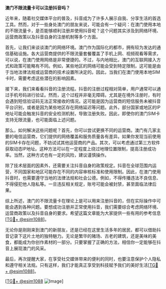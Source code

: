 **澳门不限流量卡可以注册抖音吗？**

近年来，随着社交媒体平台的普及，抖音成为了许多人展示自我、分享生活的首选工具。然而，对于一些身处澳门的朋友来说，可能会有一个疑问：在澳门使用本地的不限流量卡，是否能够顺利注册并使用抖音呢？这个问题其实涉及到网络环境、运营商政策以及抖音自身的注册机制等多个方面。

首先，让我们来谈谈澳门的网络环境。澳门作为国际化的都市，拥有较为发达的通信基础设施。各大运营商提供的不限流量套餐覆盖了手机上网、视频观看等需求，可以说，在澳门使用网络是非常便捷的。不过，与内地相比，澳门的互联网接入方式和政策可能略有不同。例如，某些地区的网络可能会受到特定限制，这可能是由于当地法律法规或运营商的技术设置所决定的。因此，当我们在澳门使用本地SIM卡时，需要考虑这些潜在的影响因素。

接下来，我们来看看抖音的注册流程。抖音的注册过程相对简单，用户通常可以通过手机号码进行验证。然而，这个过程并非毫无障碍。尤其是在境外注册时，有时会遇到短信验证码无法正常接收的情况。这可能是因为运营商的短信服务未被抖音平台识别，或者是因为某些地区存在网络延迟等问题。此外，部分国家或地区的IP地址可能会触发抖音的安全检测机制，导致注册失败。因此，即使你的澳门SIM卡支持无限流量，也可能面临上述问题。

那么，如何解决这些问题呢？首先，你可以尝试更换不同的运营商。澳门有几家主要的电信运营商，它们提供的网络覆盖和服务质量各有差异。如果你发现当前使用的SIM卡存在问题，不妨试试其他运营商的产品。其次，可以考虑通过第三方软件获取动态IP地址。这种方法可以在一定程度上绕过地理位置限制，提高注册成功率。当然，这种方式也有一定的风险，建议谨慎操作。

除了技术层面的因素外，还需要关注抖音自身的政策规定。抖音在全球范围内运营，不同国家和地区可能存在不同的内容审核标准和使用限制。因此，在澳门使用抖音时，也需要遵守当地的法律法规和社会公德。例如，不得传播违法不良信息、不得侵犯他人隐私等。一旦违反相关规定，账号可能会被封禁，甚至面临法律后果。

综上所述，澳门的不限流量卡在理论上是可以用来注册抖音的，但在实际操作中可能会遇到各种问题。要想成功注册并正常使用抖音，我们需要综合考虑网络环境、运营商政策以及抖音自身的要求。希望这篇文章能为大家提供一些有用的参考信息[[TG💪+ @esim1088](https://t.me/s/esim1088)]。

无论你是刚刚来到澳门的新朋友，还是已经在这里生活多年的居民，都可以借助抖音记录下这片土地的独特魅力。无论是繁华的赌场、古老的建筑，还是美味的美食，都能成为你创作素材的一部分。只要掌握了正确的方法，相信你一定能够在抖音上展现澳门的风采。

最后，再次提醒大家，在享受社交媒体带来的便利的同时，也要注意保护个人隐私和遵守相关法规。只有这样，我们才能真正享受到科技赋予我们的美好生活[[TG💪+ @esim1088](https://t.me/s/esim1088)]。

[[TG💪+ @esim1088](https://t.me/s/esim1088) ![Image](https://i.postimg.cc/4NQfJmqS/Snipaste-2025-05-13-00-14-12.png)]